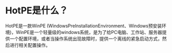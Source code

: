 # HotPE是什么？
HotPE是一款WinPE (WindowsPreInstallationEnvironment、Windows预安装环境)，WinPE是一个轻量级的windows系统，是为了给PC电脑、工作站、服务器提供一个配置环境，或者当操作系统出现故障时，提供一个离线的紧急启动方式，然后进行相关配置操作。

